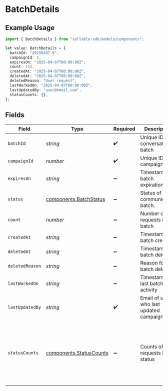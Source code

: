 # BatchDetails

## Example Usage

```typescript
import { BatchDetails } from "syllable-sdk/models/components";

let value: BatchDetails = {
  batchId: "20250407.9",
  campaignId: 1,
  expiresOn: "2025-04-07T00:00:00Z",
  count: 152,
  createdAt: "2025-04-07T00:00:00Z",
  deletedAt: "2025-04-07T00:00:00Z",
  deletedReason: "User request",
  lastWorkedOn: "2025-04-07T00:00:00Z",
  lastUpdatedBy: "user@email.com",
  statusCounts: {},
};
```

## Fields

| Field                                                                                             | Type                                                                                              | Required                                                                                          | Description                                                                                       | Example                                                                                           |
| ------------------------------------------------------------------------------------------------- | ------------------------------------------------------------------------------------------------- | ------------------------------------------------------------------------------------------------- | ------------------------------------------------------------------------------------------------- | ------------------------------------------------------------------------------------------------- |
| `batchId`                                                                                         | *string*                                                                                          | :heavy_check_mark:                                                                                | Unique ID for conversation batch                                                                  | 20250407.9                                                                                        |
| `campaignId`                                                                                      | *number*                                                                                          | :heavy_check_mark:                                                                                | Unique ID for campaign                                                                            | 1                                                                                                 |
| `expiresOn`                                                                                       | *string*                                                                                          | :heavy_minus_sign:                                                                                | Timestamp of batch expiration                                                                     | 2025-04-07T00:00:00Z                                                                              |
| `status`                                                                                          | [components.BatchStatus](../../models/components/batchstatus.md)                                  | :heavy_minus_sign:                                                                                | Status of a communication batch.                                                                  |                                                                                                   |
| `count`                                                                                           | *number*                                                                                          | :heavy_minus_sign:                                                                                | Number of requests in batch                                                                       | 152                                                                                               |
| `createdAt`                                                                                       | *string*                                                                                          | :heavy_minus_sign:                                                                                | Timestamp of batch creation                                                                       | 2025-04-07T00:00:00Z                                                                              |
| `deletedAt`                                                                                       | *string*                                                                                          | :heavy_minus_sign:                                                                                | Timestamp of batch deletion                                                                       | 2025-04-07T00:00:00Z                                                                              |
| `deletedReason`                                                                                   | *string*                                                                                          | :heavy_minus_sign:                                                                                | Reason for batch deletion                                                                         | User request                                                                                      |
| `lastWorkedOn`                                                                                    | *string*                                                                                          | :heavy_minus_sign:                                                                                | Timestamp of last batch activity                                                                  | 2025-04-07T00:00:00Z                                                                              |
| `lastUpdatedBy`                                                                                   | *string*                                                                                          | :heavy_check_mark:                                                                                | Email of user who last updated campaign                                                           | user@email.com                                                                                    |
| `statusCounts`                                                                                    | [components.StatusCounts](../../models/components/statuscounts.md)                                | :heavy_minus_sign:                                                                                | Counts of requests by status                                                                      | {<br/>"CANCELED": 7,<br/>"CONNECTED": 100,<br/>"DUPLICATE": 5,<br/>"FAILED": 10,<br/>"INITIATED": 20,<br/>"PENDING": 10<br/>} |